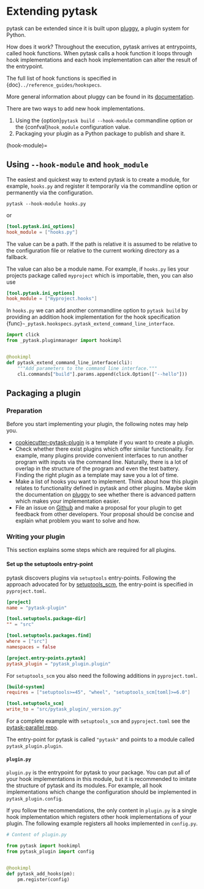 # Extending pytask

pytask can be extended since it is built upon
[pluggy](https://pluggy.readthedocs.io/en/latest/), a plugin system for Python.

How does it work? Throughout the execution, pytask arrives at entrypoints, called hook
functions. When pytask calls a hook function it loops through hook implementations and
each hook implementation can alter the result of the entrypoint.

The full list of hook functions is specified in {doc}`../reference_guides/hookspecs`.

More general information about pluggy can be found in its
[documentation](https://pluggy.readthedocs.io/en/latest/).

There are two ways to add new hook implementations.

1. Using the {option}`pytask build --hook-module` commandline option or the
   {confval}`hook_module` configuration value.
1. Packaging your plugin as a Python package to publish and share it.

(hook-module)=

## Using `--hook-module` and `hook_module`

The easiest and quickest way to extend pytask is to create a module, for example,
`hooks.py` and register it temporarily via the commandline option or permanently via the
configuration.

```console
pytask --hook-module hooks.py
```

or

```toml
[tool.pytask.ini_options]
hook_module = ["hooks.py"]
```

The value can be a path. If the path is relative it is assumed to be relative to the
configuration file or relative to the current working directory as a fallback.

The value can also be a module name. For example, if `hooks.py` lies your projects
package called `myproject` which is importable, then, you can also use

```toml
[tool.pytask.ini_options]
hook_module = ["myproject.hooks"]
```

In `hooks.py` we can add another commandline option to `pytask build` by providing an
addition hook implementation for the hook specification
{func}`~_pytask.hookspecs.pytask_extend_command_line_interface`.

```python
import click
from _pytask.pluginmanager import hookimpl


@hookimpl
def pytask_extend_command_line_interface(cli):
    """Add parameters to the command line interface."""
    cli.commands["build"].params.append(click.Option(["--hello"]))
```

## Packaging a plugin

### Preparation

Before you start implementing your plugin, the following notes may help you.

- [cookiecutter-pytask-plugin](https://github.com/pytask-dev/cookiecutter-pytask-plugin)
  is a template if you want to create a plugin.
- Check whether there exist plugins which offer similar functionality. For example, many
  plugins provide convenient interfaces to run another program with inputs via the
  command line. Naturally, there is a lot of overlap in the structure of the program and
  even the test battery. Finding the right plugin as a template may save you a lot of
  time.
- Make a list of hooks you want to implement. Think about how this plugin relates to
  functionality defined in pytask and other plugins. Maybe skim the documentation on
  [pluggy](../explanations/pluggy.md) to see whether there is advanced pattern which
  makes your implementation easier.
- File an issue on [Github](https://github.com/pytask-dev/pytask) and make a proposal
  for your plugin to get feedback from other developers. Your proposal should be concise
  and explain what problem you want to solve and how.

### Writing your plugin

This section explains some steps which are required for all plugins.

#### Set up the setuptools entry-point

pytask discovers plugins via `setuptools` entry-points. Following the approach advocated
for by [setuptools_scm](https://github.com/pypa/setuptools_scm), the entry-point is
specified in `pyproject.toml`.

```toml
[project]
name = "pytask-plugin"

[tool.setuptools.package-dir]
"" = "src"

[tool.setuptools.packages.find]
where = ["src"]
namespaces = false

[project.entry-points.pytask]
pytask_plugin = "pytask_plugin.plugin"
```

For `setuptools_scm` you also need the following additions in `pyproject.toml`.

```toml
[build-system]
requires = ["setuptools>=45", "wheel", "setuptools_scm[toml]>=6.0"]

[tool.setuptools_scm]
write_to = "src/pytask_plugin/_version.py"
```

For a complete example with `setuptools_scm` and `pyproject.toml` see the
[pytask-parallel repo](https://github.com/pytask-dev/pytask-parallel/blob/main/pyproject.toml).

The entry-point for pytask is called `"pytask"` and points to a module called
`pytask_plugin.plugin`.

#### `plugin.py`

`plugin.py` is the entrypoint for pytask to your package. You can put all of your hook
implementations in this module, but it is recommended to imitate the structure of pytask
and its modules. For example, all hook implementations which change the configuration
should be implemented in `pytask_plugin.config`.

If you follow the recommendations, the only content in `plugin.py` is a single hook
implementation which registers other hook implementations of your plugin. The following
example registers all hooks implemented in `config.py`.

```python
# Content of plugin.py

from pytask import hookimpl
from pytask_plugin import config


@hookimpl
def pytask_add_hooks(pm):
    pm.register(config)
```
